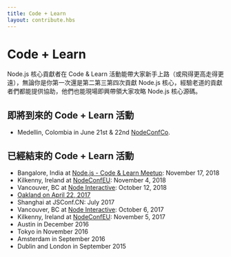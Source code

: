 ```yaml
---
title: Code + Learn
layout: contribute.hbs
---
```


# Code + Learn

Node.js 核心貢獻者在 Code & Learn 活動能帶大家新手上路（或飛得更高走得更遠），無論你是你第一次還是第二第三第四次貢獻 Node.js 核心，經驗老道的貢獻者們都能提供協助，他們也能現場即興帶領大家攻略 Node.js 核心源碼。

## 即將到來的 Code + Learn 活動

- Medellin, Colombia in June 21st & 22nd [NodeConfCo](https://colombia.nodeconf.com/).

## 已經結束的 Code + Learn 活動

- Bangalore, India at [Node.js - Code & Learn Meetup](https://www.meetup.com/Polyglot-Languages-Runtimes-Java-JVM-nodejs-Swift/events/256057028/): November 17, 2018
- Kilkenny, Ireland at [NodeConfEU](https://www.nodeconf.eu/): November 4, 2018
- Vancouver, BC at [Node Interactive](https://events.linuxfoundation.org/events/node-js-interactive-2018/): October 12, 2018
- [Oakland on April 22, 2017](https://medium.com/the-node-js-collection/code-learn-learn-how-to-contribute-to-node-js-core-8a2dbdf9be45)
- Shanghai at JSConf.CN: July 2017
- Vancouver, BC at [Node Interactive](http://events.linuxfoundation.org/events/node-interactive): October 6, 2017
- Kilkenny, Ireland at [NodeConfEU](http://www.nodeconf.eu/): November 5, 2017
- Austin in December 2016
- Tokyo in November 2016
- Amsterdam in September 2016
- Dublin and London in September 2015
